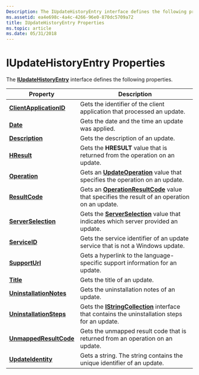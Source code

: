 ```yaml
---
Description: The IUpdateHistoryEntry interface defines the following properties.
ms.assetid: ea4e698c-4a4c-4266-96e0-870dc5709a72
title: IUpdateHistoryEntry Properties
ms.topic: article
ms.date: 05/31/2018
---
```


# IUpdateHistoryEntry Properties

The [**IUpdateHistoryEntry**](/windows/desktop/api/Wuapi/nn-wuapi-iupdatehistoryentry) interface defines the following properties.



| Property                                                               | Description                                                                                                              |
|------------------------------------------------------------------------|--------------------------------------------------------------------------------------------------------------------------|
| [**ClientApplicationID**](/windows/desktop/api/Wuapi/nf-wuapi-iupdatehistoryentry-get_clientapplicationid) | Gets the identifier of the client application that processed an update.                                                  |
| [**Date**](/windows/desktop/api/Wuapi/nf-wuapi-iupdatehistoryentry-get_date)                               | Gets the date and the time an update was applied.                                                                        |
| [**Description**](/windows/desktop/api/Wuapi/nf-wuapi-iupdatehistoryentry-get_description)                 | Gets the description of an update.                                                                                       |
| [**HResult**](/windows/desktop/api/Wuapi/nf-wuapi-iupdatehistoryentry-get_hresult)                         | Gets the **HRESULT** value that is returned from the operation on an update.                                             |
| [**Operation**](/windows/desktop/api/Wuapi/nf-wuapi-iupdatehistoryentry-get_operation)                     | Gets an [**UpdateOperation**](/windows/win32/api/wuapi/ne-wuapi-updateoperation) value that specifies the operation on an update.                      |
| [**ResultCode**](/windows/desktop/api/Wuapi/nf-wuapi-iupdatehistoryentry-get_resultcode)                   | Gets an [**OperationResultCode**](/windows/win32/api/wuapi/ne-wuapi-operationresultcode) value that specifies the result of an operation on an update. |
| [**ServerSelection**](/windows/desktop/api/Wuapi/nf-wuapi-iupdatehistoryentry-get_serverselection)         | Gets the [**ServerSelection**](/windows/win32/api/wuapicommon/ne-wuapicommon-serverselection) value that indicates which server provided an update.                |
| [**ServiceID**](/windows/desktop/api/Wuapi/nf-wuapi-iupdatehistoryentry-get_serviceid)                     | Gets the service identifier of an update service that is not a Windows update.                                           |
| [**SupportUrl**](/windows/desktop/api/Wuapi/nf-wuapi-iupdatehistoryentry-get_supporturl)                   | Gets a hyperlink to the language-specific support information for an update.                                             |
| [**Title**](/windows/desktop/api/Wuapi/nf-wuapi-iupdatehistoryentry-get_title)                             | Gets the title of an update.                                                                                             |
| [**UninstallationNotes**](/windows/win32/api/wuapi/nf-wuapi-iupdatehistoryentry-get_uninstallationnotes) | Gets the uninstallation notes of an update.                                                                              |
| [**UninstallationSteps**](/windows/desktop/api/Wuapi/nf-wuapi-iupdatehistoryentry-get_uninstallationsteps) | Gets the [**IStringCollection**](/windows/desktop/api/Wuapi/nn-wuapi-istringcollection) interface that contains the uninstallation steps for an update.  |
| [**UnmappedResultCode**](/windows/desktop/api/Wuapi/nf-wuapi-iupdatehistoryentry-get_unmappedresultcode)   | Gets the unmapped result code that is returned from an operation on an update.                                           |
| [**UpdateIdentity**](/windows/desktop/api/Wuapi/nf-wuapi-iupdatehistoryentry-get_updateidentity)           | Gets a string. The string contains the unique identifier of an update.                                                   |



 

 

 
